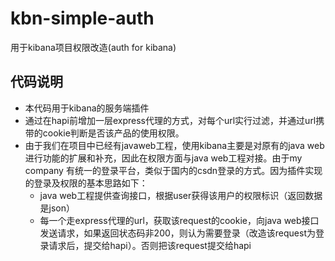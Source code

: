 # kbn-simple-auth
用于kibana项目权限改造(auth for kibana)
<br>

## 代码说明
* 本代码用于kibana的服务端插件
* 通过在hapi前增加一层express代理的方式，对每个url实行过滤，并通过url携带的cookie判断是否该产品的使用权限。
* 由于我们在项目中已经有javaweb工程，使用kibana主要是对原有的java web进行功能的扩展和补充，因此在权限方面与java web工程对接。由于my company 有统一的登录平台，类似于国内的csdn登录的方式。因为插件实现的登录及权限的基本思路如下：
    + java web工程提供查询接口，根据user获得该用户的权限标识（返回数据是json）
    + 每一个走express代理的url，获取该request的cookie，向java web接口发送请求，如果返回状态码非200，则认为需要登录（改造该request为登录请求后，提交给hapi）。否则把该request提交给hapi